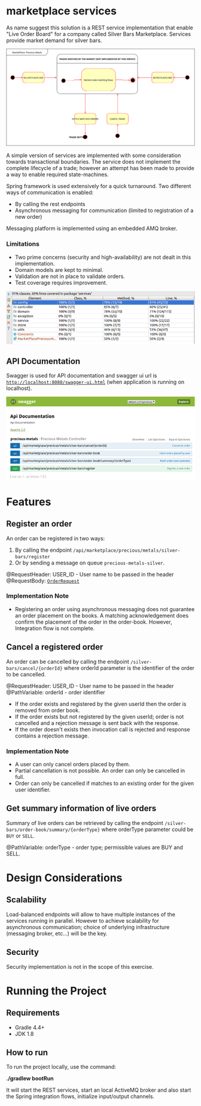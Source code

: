 # marketplace services
As name suggest this solution is a REST service implementation that enable "Live Order Board" for a company called Silver 
Bars Marketplace. Services provide market demand for silver bars.

![](others/marketplace-precious-metals.svg)

A simple version of services are implemented with some consideration towards transactional boundaries. The service does 
not implement the complete lifecycle of a trade; however an attempt has been made to provide a way to enable required 
state-machines.

Spring framework is used extensively for a quick turnaround. Two different ways of communication is enabled:
* By calling the rest endpoints
* Asynchronous messaging for communication (limited to registration of a new order)

Messaging platform is implemented using an embedded AMQ broker.

### Limitations

* Two prime concerns (security and high-availability) are not dealt in this implementation.
* Domain models are kept to minimal. 
* Validation are not in place to validate orders.
* Test coverage requires improvement. 

![](others/test-coverage.png)

## API Documentation
Swagger is used for API documentation and swagger ui url is [`http://localhost:8080/swagger-ui.html`](http://localhost:8080/swagger-ui.html) (when application is running on localhost).

![](others/swagger-ui.png)

# Features
## Register an order
An order can be registered in two ways:
 1. By calling the endpoint `/api/marketplace/precious/metals/silver-bars/register` 
 2. Or by sending a message on queue `precious-metals-silver`.

@RequestHeader: USER_ID - User name to be passed in the header 
@RequestBody: [`OrderRequest`](/src/main/java/com/inspiware/marketplace/services/domain/OrderRequest.java)

### Implementation Note
* Registering an order using asynchronous messaging does not guarantee an order placement on the books. A matching acknowledgement
does confirm the placement of the order in the order-book. However, Integration flow is not complete.

## Cancel a registered order
An order can be cancelled by calling the endpoint `/silver-bars/cancel/{orderId}` where orderId parameter is the identifier
of the order to be cancelled. 

@RequestHeader: USER_ID - User name to be passed in the header 
@PathVariable: orderId - order identifier

* If the order exists and registered by the given userId then the order is removed from order book.
* If the order exists but not registered by the given userId; order is not cancelled and a rejection message is sent back with the response.
* If the order doesn't exists then invocation call is rejected and response contains a rejection message. 

### Implementation Note
* A user can only cancel orders placed by them. 
* Partial cancellation is not possible. An order can only be cancelled in full.
* Order can only be cancelled if matches to an existing order for the given user identifier.

## Get summary information of live orders
Summary of live orders can be retrieved by calling the endpoint `/silver-bars/order-book/summary/{orderType}`
where orderType parameter could be `BUY` or `SELL`. 

@PathVariable: orderType - order type; permissible values are BUY and SELL.

# Design Considerations

## Scalability
Load-balanced endpoints will allow to have multiple instances of the services running in parallel. 
However to achieve scalability for asynchronous communication; choice of underlying infrastructure 
(messaging broker, etc...) will be the key. 

## Security 
Security implementation is not in the scope of this exercise.

# Running the Project
## Requirements
* Gradle 4.4+
* JDK 1.8

## How to run
To run the project locally, use the command:

**./gradlew bootRun**

It will start the REST services, start an local ActiveMQ broker and also start the Spring integration flows, 
initialize input/output channels.

